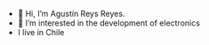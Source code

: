 - 👋 Hi, I’m Agustín Reys Reyes.
- 👀 I’m interested in the development of electronics 
- I live in Chile 
